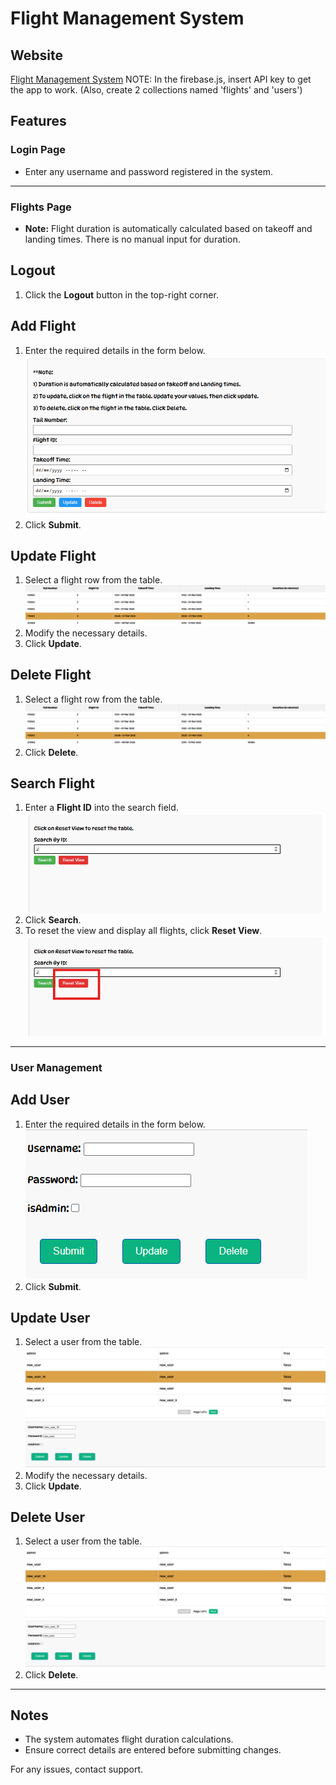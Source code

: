 # Flight Management System

## Website

[Flight Management System](https://flight-management-3f213.web.app)
NOTE: In the firebase.js, insert API key to get the app to work. (Also, create 2 collections named 'flights' and 'users')

## Features

### Login Page

- Enter any username and password registered in the system.

---

### Flights Page

- **Note:** Flight duration is automatically calculated based on takeoff and landing times. There is no manual input for duration.

## Logout

1. Click the **Logout** button in the top-right corner.

## Add Flight

1. Enter the required details in the form below.
   ![Add Flight](image.png)
2. Click **Submit**.

## Update Flight

1. Select a flight row from the table.
   ![Update Flight](image-1.png)
2. Modify the necessary details.
3. Click **Update**.

## Delete Flight

1. Select a flight row from the table.
   ![Delete Flight](image-2.png)
2. Click **Delete**.

## Search Flight

1. Enter a **Flight ID** into the search field.
   ![Search Flight](image-3.png)
2. Click **Search**.
3. To reset the view and display all flights, click **Reset View**.
   ![Reset View](image-5.png)

---

### User Management

## Add User

1. Enter the required details in the form below.
   ![Add User](image-6.png)
2. Click **Submit**.

## Update User

1. Select a user from the table.
   ![Update User](image-7.png)
2. Modify the necessary details.
3. Click **Update**.

## Delete User

1. Select a user from the table.
   ![Delete User](image-8.png)
2. Click **Delete**.

---

## Notes

- The system automates flight duration calculations.
- Ensure correct details are entered before submitting changes.

For any issues, contact support.
